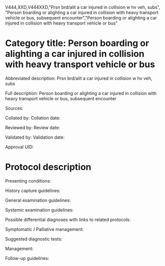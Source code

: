 V444,XXD,V444XXD,"Prsn brd/alit a car injured in collision w hv veh, subs", "Person boarding or alighting a car injured in collision with heavy transport vehicle or bus, subsequent encounter","Person boarding or alighting a car injured in collision with heavy transport vehicle or bus"
# Category title: Person boarding or alighting a car injured in collision with heavy transport vehicle or bus

Abbreviated description: Prsn brd/alit a car injured in collision w hv veh, subs

Full description: Person boarding or alighting a car injured in collision with heavy transport vehicle or bus, subsequent encounter

Sources:

Collated by:
Collation date:

Reviewed by:
Review date:

Validated by:
Validation date:

Approval UID:

# Protocol description

Presenting conditions:

History capture guidelines:

General examination guidelines:

Systemic examination guidelines:

Possible differential diagnoses with links to related protocols:

Symptomatic / Palliative management:

Suggested diagnostic tests:

Management:

Follow-up guidelines:
